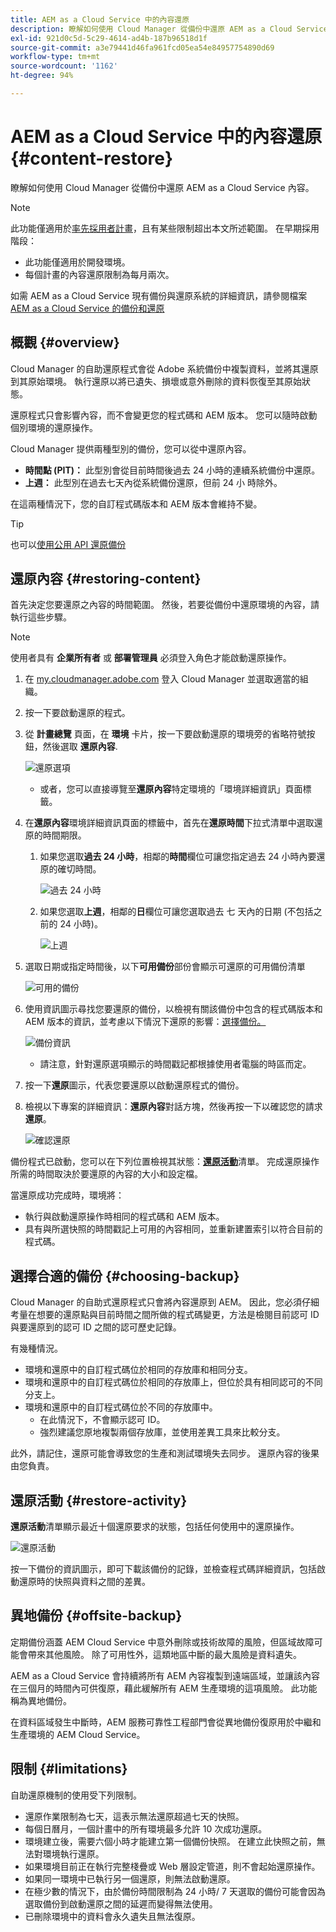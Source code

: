 ```yaml
---
title: AEM as a Cloud Service 中的內容還原
description: 瞭解如何使用 Cloud Manager 從備份中還原 AEM as a Cloud Service 內容。
exl-id: 921d0c5d-5c29-4614-ad4b-187b96518d1f
source-git-commit: a3e79441d46fa961fcd05ea54e84957754890d69
workflow-type: tm+mt
source-wordcount: '1162'
ht-degree: 94%

---
```



# AEM as a Cloud Service 中的內容還原 {#content-restore}

瞭解如何使用 Cloud Manager 從備份中還原 AEM as a Cloud Service 內容。

>[!NOTE]
>
>此功能僅適用於[率先採用者計畫](/help/implementing/cloud-manager/release-notes/current.md#early-adoption)，且有某些限制超出本文所述範圍。 在早期採用階段：
>
>* 此功能僅適用於開發環境。
>* 每個計畫的內容還原限制為每月兩次。
>
>如需 AEM as a Cloud Service 現有備份與還原系統的詳細資訊，請參閱檔案 [AEM as a Cloud Service 的備份和還原](/help/operations/backup.md)

## 概觀 {#overview}

Cloud Manager 的自助還原程式會從 Adobe 系統備份中複製資料，並將其還原到其原始環境。 執行還原以將已遺失、損壞或意外刪除的資料恢復至其原始狀態。

還原程式只會影響內容，而不會變更您的程式碼和 AEM 版本。 您可以隨時啟動個別環境的還原操作。

Cloud Manager 提供兩種型別的備份，您可以從中還原內容。

* **時間點 (PIT)：** 此型別會從目前時間後過去 24 小時的連續系統備份中還原。
* **上週：** 此型別在過去七天內從系統備份還原，但前 24 小 時除外。

在這兩種情況下，您的自訂程式碼版本和 AEM 版本會維持不變。

>[!TIP]
>
>也可以[使用公用 API 還原備份](https://developer.adobe.com/experience-cloud/cloud-manager/reference/api/)

## 還原內容 {#restoring-content}

首先決定您要還原之內容的時間範圍。 然後，若要從備份中還原環境的內容，請執行這些步驟。

>[!NOTE]
>
>使用者具有 **企業所有者** 或 **部署管理員** 必須登入角色才能啟動還原操作。

1. 在 [my.cloudmanager.adobe.com](https://my.cloudmanager.adobe.com/) 登入 Cloud Manager 並選取適當的組織。

1. 按一下要啟動還原的程式。

1. 從 **計畫總覽** 頁面，在 **環境** 卡片，按一下要啟動還原的環境旁的省略符號按鈕，然後選取 **還原內容**.

   ![還原選項](assets/backup-option.png)

   * 或者，您可以直接導覽至&#x200B;**還原內容**&#x200B;特定環境的「環境詳細資訊」頁面標籤。

1. 在&#x200B;**還原內容**&#x200B;環境詳細資訊頁面的標籤中，首先在&#x200B;**還原時間**&#x200B;下拉式清單中選取還原的時間期限。

   1. 如果您選取&#x200B;**過去 24 小時**，相鄰的&#x200B;**時間**&#x200B;欄位可讓您指定過去 24 小時內要還原的確切時間。

      ![過去 24 小時](assets/backup-time.png)

   1. 如果您選取&#x200B;**上週**，相鄰的&#x200B;**日**&#x200B;欄位可讓您選取過去 七 天內的日期 (不包括之前的 24 小時)。

      ![上週](assets/backup-date.png)

1. 選取日期或指定時間後，以下&#x200B;**可用備份**&#x200B;部份會顯示可還原的可用備份清單

   ![可用的備份](assets/backup-available.png)

1. 使用資訊圖示尋找您要還原的備份，以檢視有關該備份中包含的程式碼版本和 AEM 版本的資訊，並考慮以下情況下還原的影響：[選擇備份。](#choosing-the-right-backup)

   ![備份資訊](assets/backup-info.png)

   * 請注意，針對還原選項顯示的時間戳記都根據使用者電腦的時區而定。

1. 按一下&#x200B;**還原**&#x200B;圖示，代表您要還原以啟動還原程式的備份。

1. 檢視以下專案的詳細資訊：**還原內容**&#x200B;對話方塊，然後再按一下以確認您的請求&#x200B;**還原**。

   ![確認還原](assets/backup-restore.png)

備份程式已啟動，您可以在下列位置檢視其狀態：**[還原活動](#restore-activity)**&#x200B;清單。 完成還原操作所需的時間取決於要還原的內容的大小和設定檔。

當還原成功完成時，環境將：

* 執行與啟動還原操作時相同的程式碼和 AEM 版本。
* 具有與所選快照的時間戳記上可用的內容相同，並重新建置索引以符合目前的程式碼。

## 選擇合適的備份 {#choosing-backup}

Cloud Manager 的自助式還原程式只會將內容還原到 AEM。 因此，您必須仔細考量在想要的還原點與目前時間之間所做的程式碼變更，方法是檢閱目前認可 ID 與要還原到的認可 ID 之間的認可歷史記錄。

有幾種情況。

* 環境和還原中的自訂程式碼位於相同的存放庫和相同分支。
* 環境和還原中的自訂程式碼位於相同的存放庫上，但位於具有相同認可的不同分支上。
* 環境和還原中的自訂程式碼位於不同的存放庫中。
   * 在此情況下，不會顯示認可 ID。
   * 強烈建議您原地複製兩個存放庫，並使用差異工具來比較分支。

此外，請記住，還原可能會導致您的生產和測試環境失去同步。 還原內容的後果由您負責。

## 還原活動 {#restore-activity}

**還原活動**&#x200B;清單顯示最近十個還原要求的狀態，包括任何使用中的還原操作。

![還原活動](assets/backup-activity.png)

按一下備份的資訊圖示，即可下載該備份的記錄，並檢查程式碼詳細資訊，包括啟動還原時的快照與資料之間的差異。

## 異地備份 {#offsite-backup}

定期備份涵蓋 AEM Cloud Service 中意外刪除或技術故障的風險，但區域故障可能會帶來其他風險。 除了可用性外，這類地區中斷的最大風險是資料遺失。

AEM as a Cloud Service 會持續將所有 AEM 內容複製到遠端區域，並讓該內容在三個月的時間內可供復原，藉此緩解所有 AEM 生產環境的這項風險。 此功能稱為異地備份。

在資料區域發生中斷時，AEM 服務可靠性工程部門會從異地備份復原用於中繼和生產環境的 AEM Cloud Service。

## 限制 {#limitations}

自助還原機制的使用受下列限制。

* 還原作業限制為七天，這表示無法還原超過七天的快照。
* 每個日曆月，一個計畫中的所有環境最多允許 10 次成功還原。
* 環境建立後，需要六個小時才能建立第一個備份快照。 在建立此快照之前，無法對環境執行還原。
* 如果環境目前正在執行完整棧疊或 Web 層設定管道，則不會起始還原操作。
* 如果同一環境中已執行另一個還原，則無法啟動還原。
* 在極少數的情況下，由於備份時間限制為 24 小時/ 7 天選取的備份可能會因為選取備份到啟動還原之間的延遲而變得無法使用。
* 已刪除環境中的資料會永久遺失且無法復原。
